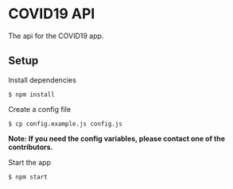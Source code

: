 # COVID19 API

The api for the COVID19 app.

## Setup

Install dependencies

```
$ npm install
```

Create a config file

```
$ cp config.example.js config.js
```

<strong>Note: If you need the config variables, please contact one of the contributors.</strong>

Start the app

```
$ npm start
```
